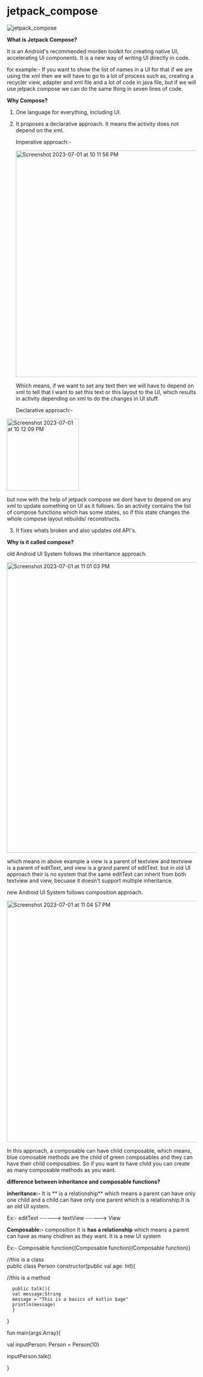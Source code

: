 # jetpack_compose

![jetpack_compose](https://github.com/Vijaya9418/jetpack_compose/assets/56352158/cb8031e7-aa21-4679-bcfb-8b770c1c4ef8)



**What is Jetpack Compose?**

It is an Android's recommended morden toolkit for creating native UI, accelerating UI components. It is a new way of writing UI directly in code.

for example:- If you want to show the list of names in a UI for that if we are using the xml then we will have to go to a lot of process such as, creating a recycler view, adapter and xml file and a lot of code in java file, but if we will use jetpack compose we can do the same thing in seven lines of code.

**Why Compose?**

1. One language for everything, including UI.
2. It proposes a declarative approach. It means the activity does not depend on the xml.<br>
   
   Imperative approach:-
   
   <img width="600" alt="Screenshot 2023-07-01 at 10 11 56 PM" src="https://github.com/Vijaya9418/jetpack_compose/assets/56352158/baff0467-6cdb-4da7-b361-dfe29210bc27">

   Which means, if we want to set any text then we will have to depend on xml to tell that I want to set this text or this layout to the UI, which results in activity depending on xml to do the changes in UI stuff.


    Declarative approach:-

  <img width="191" alt="Screenshot 2023-07-01 at 10 12 09 PM" src="https://github.com/Vijaya9418/jetpack_compose/assets/56352158/b812af4a-bb83-418c-8d6a-52030feb4a92">

   but now with the help of jetpack compose we dont have to depend on any xml to update something on UI as it follows. So an activity contains the list of compose functions which has some states, so if this state changes the whole compose layout rebuilds/ reconstructs.<br>

3. It fixes whats broken and also updates old API's.<br>


**Why is it called compose?**

old Android UI System follows the inheritance approach.

<img width="769" alt="Screenshot 2023-07-01 at 11 01 03 PM" src="https://github.com/Vijaya9418/jetpack_compose/assets/56352158/dbe3fdc9-53b5-4ae2-aaa5-4c704f89554a">

which means in above example a view is a parent of textview and textview is a parent of editText, and view is a grand parent of editText. but in old UI approach their is no system that the same editText can inherit from both textview and view, becuase it doesn't support multiple inheritance.

new Android UI System follows composition approach.

<img width="639" alt="Screenshot 2023-07-01 at 11 04 57 PM" src="https://github.com/Vijaya9418/jetpack_compose/assets/56352158/df06c093-0250-432d-88bf-aa76ef5a3bec">

In this approach, a composable can have child composable, which means, blue comosable methods are the child of green composables and they can have their child composables. So if you want to have child you can create as many composable methods as you want.

**difference between inheritance and composable functions?**

**inheritance:-** It is ** is a relationship** which means a parent can have only one child and a child can have only one parent which is a relationship.It is an old UI system.

Ex:- editText ------> textView ------> View

**Composable:-** composition It is **has a relationship** which means a parent can have as many chidlren as they want. It is a new UI system

Ex:- Composable function{(Composable function)(Composable function)}


//this is a class<br>
public class Person constructor(public val age: Int){

//this is a method

      public talk(){
      val message:String
      message = "This is a basics of kotlin $age"
      println(message)
      }
      
}

fun main(args:Array<String>){

val inputPerson: Person = Person(10)

inputPerson.talk()

}










   


  

